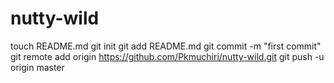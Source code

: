 nutty-wild
==========
touch README.md
git init
git add README.md
git commit -m "first commit"
git remote add origin https://github.com/Pkmuchiri/nutty-wild.git
git push -u origin master

